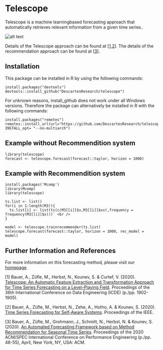 # Telescope 
Telescope is a machine learningbased forecasting approach that automatically retrieves relevant information from a given time series.. 

![alt text](https://se.informatik.uni-wuerzburg.de/fileadmin/_processed_/7/3/csm_Telescope_982b20e78b.png "Telescope")

Details of the Telescope approach can be found at [[1](https://www.bibsonomy.org/documents/8efb3f8c174e0904cce5bdaadb3e6160/andre.bauer/BaZuHeKoCu-ICDE-Telescope.pdf),[2](https://doi.org/10.1109/JPROC.2020.2983857)]. The details of the recommendation approach can be found at [[3](https://www.bibsonomy.org/documents/27a54ab734579fafad2f3bc44eea8daf/andre.bauer/BaZuGrScHeKo-ICPE20-Seasonal-Forecast.pdf)].

## Installation
This package can be installed in R by using the following commands:

```
install.packages("devtools")
devtools::install_github("DescartesResearch/telescope")
```

For unknown reasons, install_github does not work under all Windows versions. Therefore the package can alternatively be installed in R with the following commands:

```
install.packages("remotes")
remotes::install_url(url="https://github.com/DescartesResearch/telescope/archive/master.zip", INSTALL_opt= "--no-multiarch")
```

## Example without Recommendition system
```
library(telescope)
forecast <- telescope.forecast(forecast::taylor, horizon = 1000)
```

## Example with Recommendition system
```
install.packages('Mcomp')
library(Mcomp)
library(telescope)

ts.list <- list()
for(i in 1:length(M3)){
  ts.list[i] <- list(ts(c(M3[[i]]$x,M3[[i]]$xx),frequency = frequency(M3[[i]]$x)))` <br />
}

model <- telescope.trainrecommender(ts.list)
telescope.forecast(forecast::taylor, horizon = 1000, rec_model = model)
```

## Further Information and References
For more information on this forecasting method, please visit our [homepage](http://descartes.tools/telescope).

[1] Bauer, A., Züfle, M., Herbst, N., Kounev, S. & Curtef, V. (2020). [Telescope: An Automatic Feature Extraction and Transformation Approach for Time Series Forecasting on a Level-Playing Field](https://www.bibsonomy.org/documents/8efb3f8c174e0904cce5bdaadb3e6160/andre.bauer/BaZuHeKoCu-ICDE-Telescope.pdf). Proceedings of the 36th International Conference on Data Engineering (ICDE) (p./pp. 1902-1905).

[2] Bauer, A., Züfle, M., Herbst, N., Zehe, A., Hotho, A. & Kounev, S. (2020). [Time Series Forecasting for Self-Aware Systems](https://doi.org/10.1109/JPROC.2020.2983857). Proceedings of the IEEE. 

[3] Bauer, A., Züfle, M., Grohmann, J., Schmitt, N., Herbst, N. & Kounev, S. (2020). [An Automated Forecasting Framework based on Method Recommendation for Seasonal Time Series](https://www.bibsonomy.org/documents/27a54ab734579fafad2f3bc44eea8daf/andre.bauer/BaZuGrScHeKo-ICPE20-Seasonal-Forecast.pdf). Proceedings of the 2020 ACM/SPEC International Conference on Performance Engineering (p./pp. 48-55), April, New York, NY, USA: ACM.
